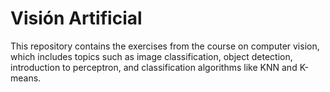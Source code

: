 # Visión Artificial

This repository contains the exercises from the course on computer vision, which includes topics such as image classification, object detection, introduction to perceptron, and classification algorithms like KNN and K-means.
